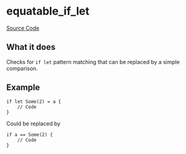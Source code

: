 # equatable_if_let

[Source Code](https://github.com/software-mansion/cairo-lint/tree/main/src/lints/ifs/equatable_if_let.rs#L36)

## What it does

Checks for `if let` pattern matching that can be replaced by a simple comparison.

## Example

```cairo
if let Some(2) = a {
    // Code
}
```

Could be replaced by

```cairo
if a == Some(2) {
    // Code
}
```
